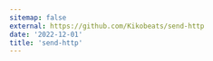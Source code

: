 ```yaml
---
sitemap: false
external: https://github.com/Kikobeats/send-http
date: '2022-12-01'
title: 'send-http'
---
```

